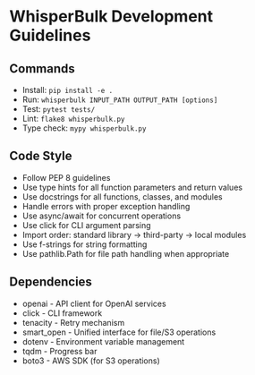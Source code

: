 # WhisperBulk Development Guidelines

## Commands

* Install: `pip install -e .`
* Run: `whisperbulk INPUT_PATH OUTPUT_PATH [options]`
* Test: `pytest tests/`
* Lint: `flake8 whisperbulk.py`
* Type check: `mypy whisperbulk.py`

## Code Style

* Follow PEP 8 guidelines
* Use type hints for all function parameters and return values
* Use docstrings for all functions, classes, and modules
* Handle errors with proper exception handling
* Use async/await for concurrent operations
* Use click for CLI argument parsing
* Import order: standard library → third-party → local modules
* Use f-strings for string formatting
* Use pathlib.Path for file path handling when appropriate

## Dependencies

* openai - API client for OpenAI services
* click - CLI framework
* tenacity - Retry mechanism
* smart_open - Unified interface for file/S3 operations
* dotenv - Environment variable management
* tqdm - Progress bar
* boto3 - AWS SDK (for S3 operations)